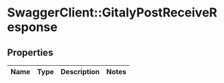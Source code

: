 # SwaggerClient::GitalyPostReceiveResponse

## Properties
Name | Type | Description | Notes
------------ | ------------- | ------------- | -------------


